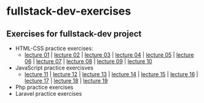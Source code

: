 # fullstack-dev-exercises

## Exercises for fullstack-dev project
- HTML-CSS practice exercises:
    - <a href="https://github.com/coachjanus/fullstack-dev-exercises/tree/main/lecture-01">lecture 01</a> | <a href="https://github.com/coachjanus/fullstack-dev-exercises/tree/main/lecture-02">lecture 02</a> | <a href="https://github.com/coachjanus/fullstack-dev-exercises/tree/main/lecture-03">lecture 03</a> | <a href="https://github.com/coachjanus/fullstack-dev-exercises/tree/main/lecture-04">lecture 04</a> | <a href="https://github.com/coachjanus/fullstack-dev-exercises/tree/main/lecture-05">lecture 05</a> | <a href="https://github.com/coachjanus/fullstack-dev-exercises/tree/main/lecture-06">lecture 06</a> | <a href="https://github.com/coachjanus/fullstack-dev-exercises/tree/main/lecture-07">lecture 07</a> | <a href="https://github.com/coachjanus/fullstack-dev-exercises/tree/main/lecture-08">lecture 08</a> | <a href="https://github.com/coachjanus/fullstack-dev-exercises/tree/main/lecture-09">lecture 09</a> | <a href="https://github.com/coachjanus/fullstack-dev-exercises/tree/main/lecture-10">lecture 10</a>
- JavaScript practice exercisves
    - <a href="https://github.com/coachjanus/fullstack-dev-exercises/tree/main/lecture-11">lecture 11</a> | <a href="https://github.com/coachjanus/fullstack-dev-exercises/tree/main/lecture-12">lecture 12</a> | <a href="https://github.com/coachjanus/fullstack-dev-exercises/tree/main/lecture-13">lecture 13</a> | <a href="https://github.com/coachjanus/fullstack-dev-exercises/tree/main/lecture-14">lecture 14</a> | <a href="https://github.com/coachjanus/fullstack-dev-exercises/tree/main/lecture-15">lecture 15</a> | <a href="https://github.com/coachjanus/fullstack-dev-exercises/tree/main/lecture-16">lecture 16</a> | <a href="https://github.com/coachjanus/fullstack-dev-exercises/tree/main/lecture-17">lecture 17</a> | <a href="https://github.com/coachjanus/fullstack-dev-exercises/tree/main/lecture-18">lecture 18</a> | <a href="https://github.com/coachjanus/fullstack-dev-exercises/tree/main/lecture-19">lecture 19</a>
- Php practice exercises
- Laravel practice exercises
